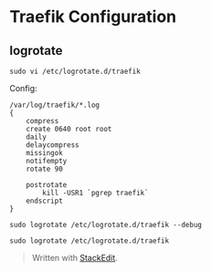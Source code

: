 
# Traefik Configuration

## logrotate
	sudo vi /etc/logrotate.d/traefik

Config:
```
/var/log/traefik/*.log
{
    compress
    create 0640 root root
    daily
    delaycompress
    missingok
    notifempty
    rotate 90

    postrotate
        kill -USR1 `pgrep traefik`
    endscript
}
```
	sudo logrotate /etc/logrotate.d/traefik --debug
	
	sudo logrotate /etc/logrotate.d/traefik




> Written with [StackEdit](https://stackedit.io/).
<!--stackedit_data:
eyJoaXN0b3J5IjpbMTIxMDQzNDE2OCwxOTg3MzkyNzU3XX0=
-->